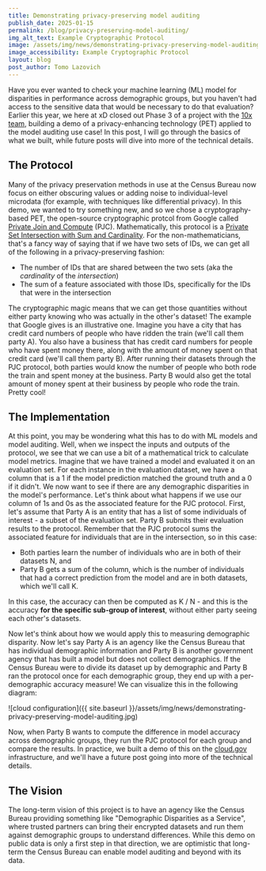 ```yaml
---
title: Demonstrating privacy-preserving model auditing
publish_date: 2025-01-15
permalink: /blog/privacy-preserving-model-auditing/
img_alt_text: Example Cryptographic Protocol
image: /assets/img/news/demonstrating-privacy-preserving-model-auditing.jpg
image_accessibility: Example Cryptographic Protocol
layout: blog
post_author: Tomo Lazovich
---
```


Have you ever wanted to check your machine learning (ML) model for disparities in performance across demographic groups, 
but you haven't had access to the sensitive data that would be necessary to do that evaluation? Earlier this year, we here at xD closed out Phase 3 of a 
project with the [10x team](https://10x.gsa.gov/), building a demo of a privacy-enhancing technology (PET) applied to the model auditing use case! In this post, I will
go through the basics of what we built, while future posts will dive into more of the technical details. 

## The Protocol

Many of the privacy preservation methods in use at the Census Bureau now focus on either obscuring values or adding noise to individual-level microdata 
(for example, with techniques like differential privacy). In this demo, we wanted to try something new, and so we chose a cryptography-based PET, the open-source
cryptographic protcol from Google called [Private Join and Compute](https://security.googleblog.com/2019/06/helping-organizations-do-more-without-collecting-more-data.html) (PJC).
Mathematically, this protocol is a [Private Set Intersection with Sum and Cardinality](https://eprint.iacr.org/2019/723). For the non-mathematicians, that's a fancy way of
saying that if we have two sets of IDs, we can get all of the following in a privacy-preserving fashion:

- The number of IDs that are shared between the two sets (aka the _cardinality_ of the _intersection_)
- The sum of a feature associated with those IDs, specifically for the IDs that were in the intersection

The cryptographic magic means that we can get those quantities without either party knowing who was actually in the other's dataset! The example that Google gives is an
illustrative one. Imagine you have a city that has credit card numbers of people who have ridden the train (we'll call them party A). You also have a business that has credit
card numbers for people who have spent money there, along with the amount of money spent on that credit card (we'll call them party B). After running their datasets through
the PJC protocol, both parties would know the number of people who both rode the train and spent money at the business. Party B would also get the total amount of money spent
at their business by people who rode the train. Pretty cool!

## The Implementation

At this point, you may be wondering what this has to do with ML models and model auditing. Well, when we inspect the inputs and outputs of the protocol, we see that we can use a bit of a mathematical trick to calculate model metrics. Imagine that we have trained a model and evaluated it on an evaluation set. For each instance in the evaluation dataset, we have a column that is a 1 if the model prediction matched the ground truth and a 0 if it didn't. We now want to see if there are any demographic disparities in the model's performance. Let's think about what happens if we use our column of 1s and 0s as the associated feature for the PJC protocol. First, let's assume that Party A is an entity that has a list of some individuals of interest - a subset of the evaluation set. Party B submits their evaluation results to the protocol. Remember that the PJC protocol sums the associated feature for individuals that are in the intersection, so in this case:

- Both parties learn the number of individuals who are in both of their datasets N, and
- Party B gets a sum of the column, which is the number of individuals that had a correct prediction from the model and are in both datasets, which we'll call K.

In this case, the accuracy can then be computed as K / N - and this is the accuracy **for the specific sub-group of interest**, without either party seeing each other's datasets. 

Now let's think about how we would apply this to measuring demographic disparity. Now let's say Party A is an agency like the Census Bureau that has individual demographic information and Party B is another government agency that has built a model but does not collect demographics. If the Census Bureau were to divide its dataset up by demographic and Party B ran the protocol once for each demographic group, they end up with a per-demographic accuracy measure! We can visualize this in the following diagram: 

![cloud configuration]({{ site.baseurl }}/assets/img/news/demonstrating-privacy-preserving-model-auditing.jpg)

Now, when Party B wants to compute the difference in model accuracy across demographic groups, they run the PJC protocol for each group and compare the results. In practice, we built a demo of this on the [cloud.gov](cloud.gov) infrastructure, and we'll have a future post going into more of the technical details. 

## The Vision

The long-term vision of this project is to have an agency like the Census Bureau providing something like "Demographic Disparities as a Service", where trusted partners can bring their encrypted datasets and run them against demographic groups to understand differences. While this demo on public data is only a first step in that direction, we are optimistic that long-term the Census Bureau can enable model auditing and beyond with its data. 